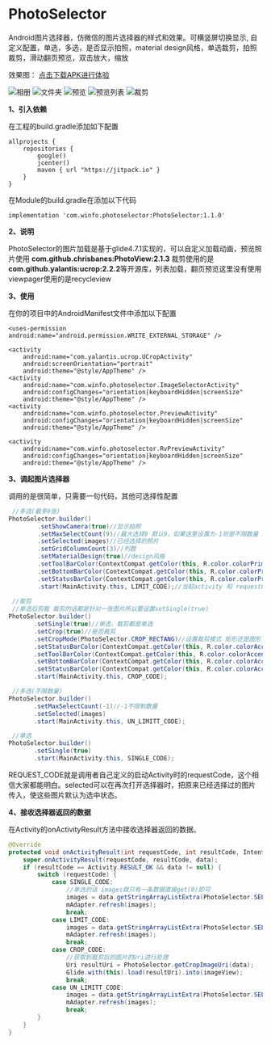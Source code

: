# PhotoSelector
Android图片选择器，仿微信的图片选择器的样式和效果。可横竖屏切换显示,
自定义配置，单选，多选，是否显示拍照，material design风格，单选裁剪，拍照裁剪，滑动翻页预览，双击放大，缩放

效果图： [点击下载APK进行体验](https://raw.githubusercontent.com/wj576038874/PhotoSelectorDemo/master/apk/PhotoSelector.apk)

![相册](https://github.com/wj576038874/PhotoSelectorDemo/blob/master/images/selector.jpg)
![文件夹](https://github.com/wj576038874/PhotoSelectorDemo/blob/master/images/folder.jpg) 
![预览](https://github.com/wj576038874/PhotoSelectorDemo/blob/master/images/preview.jpg)
![预览列表](https://github.com/wj576038874/PhotoSelectorDemo/blob/master/images/preview_list.jpg) 
![裁剪](https://github.com/wj576038874/PhotoSelectorDemo/blob/master/images/clip.jpg)

**1、引入依赖**

在工程的build.gradle添加如下配置
```
allprojects {
    repositories {
        google()
        jcenter()
        maven { url "https://jitpack.io" }
    }
}
```

在Module的build.gradle在添加以下代码

```
implementation 'com.winfo.photoselector:PhotoSelector:1.1.0'
```


**2、说明**

PhotoSelector的图片加载是基于glide4.7.1实现的，可以自定义加载动画，预览照片使用
**com.github.chrisbanes:PhotoView:2.1.3**
裁剪使用的是**com.github.yalantis:ucrop:2.2.2**等开源库，列表加载，翻页预览这里没有使用viewpager使用的是recycleview


**3、使用**

在你的项目中的AndroidManifest文件中添加以下配置
```
<uses-permission android:name="android.permission.WRITE_EXTERNAL_STORAGE" />

<activity
    android:name="com.yalantis.ucrop.UCropActivity"
    android:screenOrientation="portrait"
    android:theme="@style/AppTheme" />
<activity
    android:name="com.winfo.photoselector.ImageSelectorActivity"
    android:configChanges="orientation|keyboardHidden|screenSize"
    android:theme="@style/AppTheme" />
<activity
    android:name="com.winfo.photoselector.PreviewActivity"
    android:configChanges="orientation|keyboardHidden|screenSize"
    android:theme="@style/AppTheme" />

<activity
    android:name="com.winfo.photoselector.RvPreviewActivity"
    android:configChanges="orientation|keyboardHidden|screenSize"
    android:theme="@style/AppTheme" />
```

**3、调起图片选择器**

调用的是很简单，只需要一句代码，其他可选择性配置
```java
 //多选(最多9张)
PhotoSelector.builder()
        .setShowCamera(true)//显示拍照
        .setMaxSelectCount(9)//最大选择9 默认9，如果这里设置为-1则是不限数量
        .setSelected(images)//已经选择的照片
        .setGridColumnCount(3)//列数
        .setMaterialDesign(true)//design风格
        .setToolBarColor(ContextCompat.getColor(this, R.color.colorPrimary))//toolbar的颜色
        .setBottomBarColor(ContextCompat.getColor(this, R.color.colorPrimary))//底部bottombar的颜色
        .setStatusBarColor(ContextCompat.getColor(this, R.color.colorPrimary))//状态栏的颜色
        .start(MainActivity.this, LIMIT_CODE);//当前activity 和 requestCode，不传requestCode则默认为PhotoSelector.DEFAULT_REQUEST_CODE
        
 //裁剪
 //单选后剪裁 裁剪的话都是针对一张图片所以要设置setSingle(true)
PhotoSelector.builder()
       .setSingle(true)//单选，裁剪都是单选
       .setCrop(true)//是否裁剪
       .setCropMode(PhotoSelector.CROP_RECTANG)//设置裁剪模式 矩形还是圆形
       .setStatusBarColor(ContextCompat.getColor(this, R.color.colorAccent))
       .setToolBarColor(ContextCompat.getColor(this, R.color.colorAccent))
       .setBottomBarColor(ContextCompat.getColor(this, R.color.colorAccent))
       .setStatusBarColor(ContextCompat.getColor(this, R.color.colorAccent))
       .start(MainActivity.this, CROP_CODE);

 //多选(不限数量)
PhotoSelector.builder()
       .setMaxSelectCount(-1)//-1不限制数量
       .setSelected(images)
       .start(MainActivity.this, UN_LIMITT_CODE);

 //单选
PhotoSelector.builder()
       .setSingle(true)
       .start(MainActivity.this, SINGLE_CODE);
```
REQUEST_CODE就是调用者自己定义的启动Activity时的requestCode，这个相信大家都能明白。selected可以在再次打开选择器时，把原来已经选择过的图片传入，使这些图片默认为选中状态。

**4、接收选择器返回的数据**

在Activity的onActivityResult方法中接收选择器返回的数据。
```java
@Override
protected void onActivityResult(int requestCode, int resultCode, Intent data) {
    super.onActivityResult(requestCode, resultCode, data);
    if (resultCode == Activity.RESULT_OK && data != null) {
        switch (requestCode) {
            case SINGLE_CODE:
                //单选的话 images就只有一条数据直接get(0)即可
                images = data.getStringArrayListExtra(PhotoSelector.SELECT_RESULT);
                mAdapter.refresh(images);
                break;
            case LIMIT_CODE:
                images = data.getStringArrayListExtra(PhotoSelector.SELECT_RESULT);
                mAdapter.refresh(images);
                break;
            case CROP_CODE:
                //获取到裁剪后的图片的Uri进行处理
                Uri resultUri = PhotoSelector.getCropImageUri(data);
                Glide.with(this).load(resultUri).into(imageView);
                break;
            case UN_LIMITT_CODE:
                images = data.getStringArrayListExtra(PhotoSelector.SELECT_RESULT);
                mAdapter.refresh(images);
                break;
        }
    }
}
```
